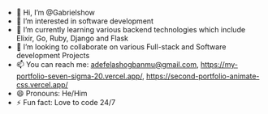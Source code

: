 - 👋 Hi, I’m @Gabrielshow
- 👀 I’m interested in software development
- 🌱 I’m currently learning various backend technologies which include Elixir, Go, Ruby, Django and Flask
- 💞️ I’m looking to collaborate on various Full-stack and Software development Projects
- 📫 You can reach me: adefelashogbanmu@gmail.com, https://my-portfolio-seven-sigma-20.vercel.app/, https://second-portfolio-animate-css.vercel.app/
- 😄 Pronouns: He/Him
- ⚡ Fun fact: Love to code 24/7

<!---
Gabrielshow/Gabrielshow is a ✨ special ✨ repository because its `README.md` (this file) appears on your GitHub profile.
You can click the Preview link to take a look at your changes.
--->
